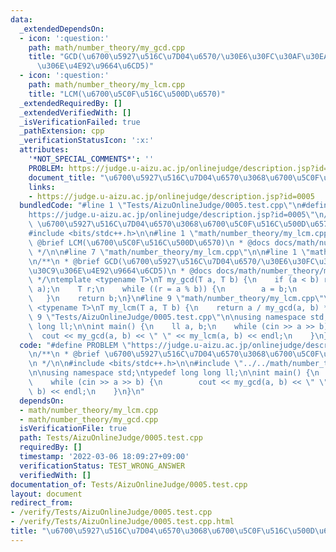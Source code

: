 ```yaml
---
data:
  _extendedDependsOn:
  - icon: ':question:'
    path: math/number_theory/my_gcd.cpp
    title: "GCD(\u6700\u5927\u516C\u7D04\u6570/\u30E6\u30FC\u30AF\u30EA\u30C3\u30C9\
      \u306E\u4E92\u9664\u6CD5)"
  - icon: ':question:'
    path: math/number_theory/my_lcm.cpp
    title: "LCM(\u6700\u5C0F\u516C\u500D\u6570)"
  _extendedRequiredBy: []
  _extendedVerifiedWith: []
  _isVerificationFailed: true
  _pathExtension: cpp
  _verificationStatusIcon: ':x:'
  attributes:
    '*NOT_SPECIAL_COMMENTS*': ''
    PROBLEM: https://judge.u-aizu.ac.jp/onlinejudge/description.jsp?id=0005
    document_title: "\u6700\u5927\u516C\u7D04\u6570\u3068\u6700\u5C0F\u516C\u500D\u6570"
    links:
    - https://judge.u-aizu.ac.jp/onlinejudge/description.jsp?id=0005
  bundledCode: "#line 1 \"Tests/AizuOnlineJudge/0005.test.cpp\"\n#define PROBLEM \"\
    https://judge.u-aizu.ac.jp/onlinejudge/description.jsp?id=0005\"\n/**\n * @brief\
    \ \u6700\u5927\u516C\u7D04\u6570\u3068\u6700\u5C0F\u516C\u500D\u6570\n */\n\n\
    #include <bits/stdc++.h>\n\n#line 1 \"math/number_theory/my_lcm.cpp\"\n/**\n *\
    \ @brief LCM(\u6700\u5C0F\u516C\u500D\u6570)\n * @docs docs/math/number_theory/my_lcm.md\n\
    \ */\n\n#line 7 \"math/number_theory/my_lcm.cpp\"\n\n#line 1 \"math/number_theory/my_gcd.cpp\"\
    \n/**\n * @brief GCD(\u6700\u5927\u516C\u7D04\u6570/\u30E6\u30FC\u30AF\u30EA\u30C3\
    \u30C9\u306E\u4E92\u9664\u6CD5)\n * @docs docs/math/number_theory/my_gcd.md\n\
    \ */\ntemplate <typename T>\nT my_gcd(T a, T b) {\n    if (a < b) return my_gcd(b,\
    \ a);\n    T r;\n    while ((r = a % b)) {\n        a = b;\n        b = r;\n \
    \   }\n    return b;\n}\n#line 9 \"math/number_theory/my_lcm.cpp\"\n\ntemplate\
    \ <typename T>\nT my_lcm(T a, T b) {\n    return a / my_gcd(a, b) * b;\n}\n#line\
    \ 9 \"Tests/AizuOnlineJudge/0005.test.cpp\"\n\nusing namespace std;\ntypedef long\
    \ long ll;\n\nint main() {\n    ll a, b;\n    while (cin >> a >> b) {\n      \
    \  cout << my_gcd(a, b) << \" \" << my_lcm(a, b) << endl;\n    }\n}\n"
  code: "#define PROBLEM \"https://judge.u-aizu.ac.jp/onlinejudge/description.jsp?id=0005\"\
    \n/**\n * @brief \u6700\u5927\u516C\u7D04\u6570\u3068\u6700\u5C0F\u516C\u500D\u6570\
    \n */\n\n#include <bits/stdc++.h>\n\n#include \"../../math/number_theory/my_lcm.cpp\"\
    \n\nusing namespace std;\ntypedef long long ll;\n\nint main() {\n    ll a, b;\n\
    \    while (cin >> a >> b) {\n        cout << my_gcd(a, b) << \" \" << my_lcm(a,\
    \ b) << endl;\n    }\n}\n"
  dependsOn:
  - math/number_theory/my_lcm.cpp
  - math/number_theory/my_gcd.cpp
  isVerificationFile: true
  path: Tests/AizuOnlineJudge/0005.test.cpp
  requiredBy: []
  timestamp: '2022-03-06 18:09:27+09:00'
  verificationStatus: TEST_WRONG_ANSWER
  verifiedWith: []
documentation_of: Tests/AizuOnlineJudge/0005.test.cpp
layout: document
redirect_from:
- /verify/Tests/AizuOnlineJudge/0005.test.cpp
- /verify/Tests/AizuOnlineJudge/0005.test.cpp.html
title: "\u6700\u5927\u516C\u7D04\u6570\u3068\u6700\u5C0F\u516C\u500D\u6570"
---
```

